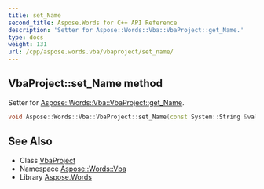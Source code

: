 ```yaml
---
title: set_Name
second_title: Aspose.Words for C++ API Reference
description: 'Setter for Aspose::Words::Vba::VbaProject::get_Name.'
type: docs
weight: 131
url: /cpp/aspose.words.vba/vbaproject/set_name/
---
```

## VbaProject::set_Name method


Setter for [Aspose::Words::Vba::VbaProject::get_Name](../get_name/).

```cpp
void Aspose::Words::Vba::VbaProject::set_Name(const System::String &value)
```

## See Also

* Class [VbaProject](../)
* Namespace [Aspose::Words::Vba](../../)
* Library [Aspose.Words](../../../)
